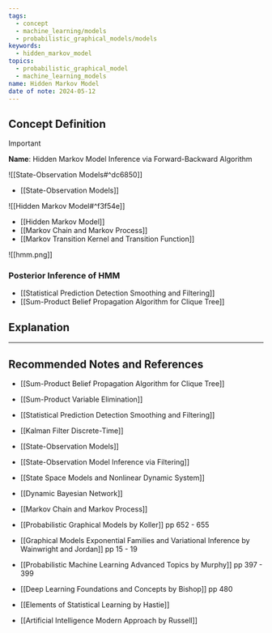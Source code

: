 ```yaml
---
tags:
  - concept
  - machine_learning/models
  - probabilistic_graphical_models/models
keywords:
  - hidden_markov_model
topics:
  - probabilistic_graphical_model
  - machine_learning_models
name: Hidden Markov Model
date of note: 2024-05-12
---
```


## Concept Definition

>[!important]
>**Name**: Hidden Markov Model Inference via Forward-Backward Algorithm

![[State-Observation Models#^dc6850]]

- [[State-Observation Models]]

![[Hidden Markov Model#^f3f54e]]

- [[Hidden Markov Model]]
- [[Markov Chain and Markov Process]]
- [[Markov Transition Kernel and Transition Function]]

![[hmm.png]]

### Posterior Inference of HMM





- [[Statistical Prediction Detection Smoothing and Filtering]]
- [[Sum-Product Belief Propagation Algorithm for Clique Tree]]




## Explanation



-----------
##  Recommended Notes and References





- [[Sum-Product Belief Propagation Algorithm for Clique Tree]]
- [[Sum-Product Variable Elimination]]
- [[Statistical Prediction Detection Smoothing and Filtering]]
- [[Kalman Filter Discrete-Time]]


- [[State-Observation Models]]
- [[State-Observation Model Inference via Filtering]]
- [[State Space Models and Nonlinear Dynamic System]]
- [[Dynamic Bayesian Network]]
- [[Markov Chain and Markov Process]]


- [[Probabilistic Graphical Models by Koller]] pp 652 - 655
- [[Graphical Models Exponential Families and Variational Inference by Wainwright and Jordan]] pp 15 - 19
- [[Probabilistic Machine Learning Advanced Topics by Murphy]] pp 397 - 399
- [[Deep Learning Foundations and Concepts by Bishop]] pp 480
- [[Elements of Statistical Learning by Hastie]]
- [[Artificial Intelligence Modern Approach by Russell]]